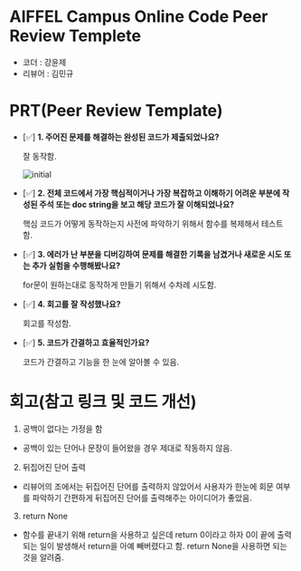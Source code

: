 # AIFFEL Campus Online Code Peer Review Templete
- 코더 : 강윤제
- 리뷰어 : 김민규


# PRT(Peer Review Template)
- [✅]  **1. 주어진 문제를 해결하는 완성된 코드가 제출되었나요?**
  
   잘 동작함.

  ![initial]("Python/Py01/1.png")
    
- [✅]  **2. 전체 코드에서 가장 핵심적이거나 가장 복잡하고 이해하기 어려운 부분에 작성된 
주석 또는 doc string을 보고 해당 코드가 잘 이해되었나요?**

    핵심 코드가 어떻게 동작하는지 사전에 파악하기 위해서 함수를 복제해서 테스트 함. 
        
- [✅]  **3. 에러가 난 부분을 디버깅하여 문제를 해결한 기록을 남겼거나
새로운 시도 또는 추가 실험을 수행해봤나요?**

   for문이 원하는대로 동작하게 만들기 위해서 수차례 시도함.
        
- [✅]  **4. 회고를 잘 작성했나요?**
  
   회고를 작성함.
        
- [✅]  **5. 코드가 간결하고 효율적인가요?**
  
   코드가 간결하고 기능을 한 눈에 알아볼 수 있음.


# 회고(참고 링크 및 코드 개선)

1. 공백이 없다는 가정을 함
- 공백이 있는 단어나 문장이 들어왔을 경우 제대로 작동하지 않음.
2. 뒤집어진 단어 출력
- 리뷰어의 조에서는 뒤집어진 단어를 출력하지 않았어서 사용자가 한눈에 회문 여부를 파악하기 간편하게 뒤집어진 단어를 출력해주는 아이디어가 좋았음.
3. return None
- 함수를 끝내기 위해 return을 사용하고 싶은데 return 0이라고 하자 0이 끝에 출력되는 일이 발생해서 return을 아예 빼버렸다고 함. return None을 사용하면 되는 것을 알려줌.

